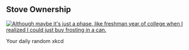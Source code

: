 ## Stove Ownership
[![Although maybe it's just a phase, like freshman year of college when I realized I could just buy frosting in a can.](https://imgs.xkcd.com/comics/stove_ownership.png)](https://xkcd.com/418/ "Although maybe it's just a phase, like freshman year of college when I realized I could just buy frosting in a can.")

Your daily random xkcd

